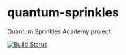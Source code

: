 # quantum-sprinkles

Quantum Sprinkles Academy project.

[![Build Status](https://travis-ci.org/PillarTechnology/quantum-sprinkles.svg)](https://travis-ci.org/PillarTechnology/quantum-sprinkles)
